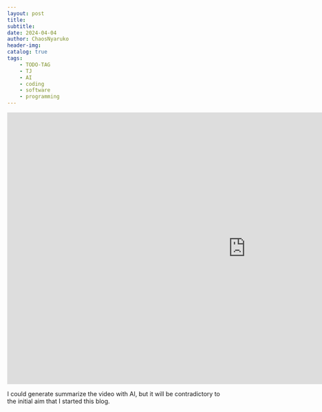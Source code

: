 ```yaml
---
layout: post
title: 
subtitle: 
date: 2024-04-04
author: ChaosNyaruko
header-img: 
catalog: true
tags:
    - TODO-TAG
    - TJ
    - AI
    - coding
    - software
    - programming
---
```


<iframe width="1107" height="632" src="https://www.youtube.com/embed/JMK_30jeGww" title="Is it still worth it to learn to code? (I think so)" frameborder="0" allow="accelerometer; autoplay; clipboard-write; encrypted-media; gyroscope; picture-in-picture; web-share" referrerpolicy="strict-origin-when-cross-origin" allowfullscreen></iframe>


I could generate summarize the video with AI, but it will be contradictory to the initial aim that I started this blog.
